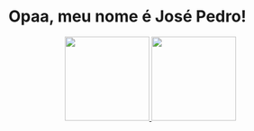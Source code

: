 <h1>Opaa, meu nome é José Pedro!</h1>

<div align="center">
  <a href="https://github.com/josepch1">
  <img height="150em" src="https://github-readme-stats.vercel.app/api?username=josepch1&show_icons=true&theme=dracula&include_all_commits=true&count_private=true"/>
  <img height="150em" src="https://github-readme-stats.vercel.app/api/top-langs/?username=josepch1&layout=compact&langs_count=7&theme=dracula"/>
</div>
